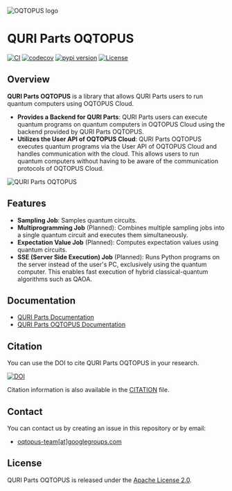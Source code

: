 ![OQTOPUS logo](./docs/asset/oqtopus_logo.png)

# QURI Parts OQTOPUS

[![CI](https://github.com/oqtopus-team/quri-parts-oqtopus/actions/workflows/ci.yaml/badge.svg)](https://github.com/oqtopus-team/quri-parts-oqtopus/actions/workflows/ci.yaml)
[![codecov](https://codecov.io/gh/oqtopus-team/quri-parts-oqtopus/graph/badge.svg?token=RCXTMMXOMV)](https://codecov.io/gh/oqtopus-team/quri-parts-oqtopus)
[![pypi version](https://img.shields.io/pypi/v/quri-parts-oqtopus.svg)](https://pypi.org/project/quri-parts-oqtopus/)
[![License](https://img.shields.io/badge/License-Apache_2.0-blue.svg)](https://opensource.org/licenses/Apache-2.0)

## Overview

**QURI Parts OQTOPUS** is a library that allows QURI Parts users to run quantum computers using OQTOPUS Cloud.

- **Provides a Backend for QURI Parts**: QURI Parts users can execute quantum programs on quantum computers in OQTOPUS Cloud using the backend provided by QURI Parts OQTOPUS.
- **Utilizes the User API of OQTOPUS Cloud**: QURI Parts OQTOPUS executes quantum programs via the User API of OQTOPUS Cloud and handles communication with the cloud. This allows users to run quantum computers without having to be aware of the communication protocols of OQTOPUS Cloud.

![QURI Parts OQTOPUS](./docs/asset/overview.png)

## Features

- **Sampling Job**: Samples quantum circuits.
- **Multiprogramming Job** (Planned): Combines multiple sampling jobs into a single quantum circuit and executes them simultaneously.
- **Expectation Value Job** (Planned): Computes expectation values using quantum circuits.
- **SSE (Server Side Execution) Job** (Planned): Runs Python programs on the server instead of the user's PC, exclusively using the quantum computer. This enables fast execution of hybrid classical-quantum algorithms such as QAOA.

## Documentation

- [QURI Parts Documentation](https://quri-parts.qunasys.com)
- [QURI Parts OQTOPUS Documentation](https://quri-parts-oqtopus.readthedocs.io/)

## Citation

You can use the DOI to cite QURI Parts OQTOPUS in your research.

[![DOI](https://zenodo.org/badge/943222082.svg)](https://zenodo.org/badge/latestdoi/943222082)

Citation information is also available in the [CITATION](https://github.com/oqtopus-team/quri-parts-oqtopus/blob/main/CITATION.cff) file.

## Contact

You can contact us by creating an issue in this repository or by email:

- [oqtopus-team[at]googlegroups.com](mailto:oqtopus-team[at]googlegroups.com)

## License

QURI Parts OQTOPUS is released under the [Apache License 2.0](https://github.com/oqtopus-team/quri-parts-oqtopus/blob/main/LICENSE).

